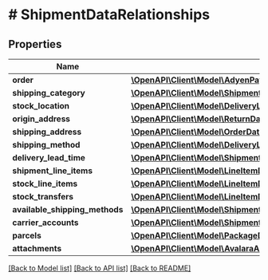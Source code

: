# # ShipmentDataRelationships

## Properties

Name | Type | Description | Notes
------------ | ------------- | ------------- | -------------
**order** | [**\OpenAPI\Client\Model\AdyenPaymentDataRelationshipsOrder**](AdyenPaymentDataRelationshipsOrder.md) |  | [optional]
**shipping_category** | [**\OpenAPI\Client\Model\ShipmentDataRelationshipsShippingCategory**](ShipmentDataRelationshipsShippingCategory.md) |  | [optional]
**stock_location** | [**\OpenAPI\Client\Model\DeliveryLeadTimeDataRelationshipsStockLocation**](DeliveryLeadTimeDataRelationshipsStockLocation.md) |  | [optional]
**origin_address** | [**\OpenAPI\Client\Model\ReturnDataRelationshipsOriginAddress**](ReturnDataRelationshipsOriginAddress.md) |  | [optional]
**shipping_address** | [**\OpenAPI\Client\Model\OrderDataRelationshipsShippingAddress**](OrderDataRelationshipsShippingAddress.md) |  | [optional]
**shipping_method** | [**\OpenAPI\Client\Model\DeliveryLeadTimeDataRelationshipsShippingMethod**](DeliveryLeadTimeDataRelationshipsShippingMethod.md) |  | [optional]
**delivery_lead_time** | [**\OpenAPI\Client\Model\ShipmentDataRelationshipsDeliveryLeadTime**](ShipmentDataRelationshipsDeliveryLeadTime.md) |  | [optional]
**shipment_line_items** | [**\OpenAPI\Client\Model\LineItemDataRelationshipsShipmentLineItems**](LineItemDataRelationshipsShipmentLineItems.md) |  | [optional]
**stock_line_items** | [**\OpenAPI\Client\Model\LineItemDataRelationshipsStockLineItems**](LineItemDataRelationshipsStockLineItems.md) |  | [optional]
**stock_transfers** | [**\OpenAPI\Client\Model\LineItemDataRelationshipsStockTransfers**](LineItemDataRelationshipsStockTransfers.md) |  | [optional]
**available_shipping_methods** | [**\OpenAPI\Client\Model\ShipmentDataRelationshipsAvailableShippingMethods**](ShipmentDataRelationshipsAvailableShippingMethods.md) |  | [optional]
**carrier_accounts** | [**\OpenAPI\Client\Model\ShipmentDataRelationshipsCarrierAccounts**](ShipmentDataRelationshipsCarrierAccounts.md) |  | [optional]
**parcels** | [**\OpenAPI\Client\Model\PackageDataRelationshipsParcels**](PackageDataRelationshipsParcels.md) |  | [optional]
**attachments** | [**\OpenAPI\Client\Model\AvalaraAccountDataRelationshipsAttachments**](AvalaraAccountDataRelationshipsAttachments.md) |  | [optional]

[[Back to Model list]](../../README.md#models) [[Back to API list]](../../README.md#endpoints) [[Back to README]](../../README.md)
